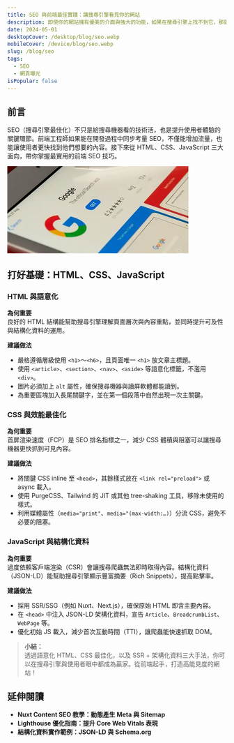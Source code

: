 ```yaml
---
title: SEO 與前端最佳實踐：讓搜尋引擎看見你的網站
description: 即使你的網站擁有優美的介面與強大的功能，如果在搜尋引擎上找不到它，那就形同隱形。身為前端工程師，瞭解基本的 SEO 概念與技術是讓網站脫穎而出的關鍵。這篇文章將分享我在前端實作時，常用的 SEO 小技巧與實務做法，幫助你顯著提升網站曝光度。
date: 2024-05-01
desktopCover: /desktop/blog/seo.webp
mobileCover: /device/blog/seo.webp
slug: /blog/seo
tags:
  - SEO
  - 網頁曝光
isPopular: false
---
```




## 前言

SEO（搜尋引擎最佳化）不只是給搜尋機器看的技術活，也是提升使用者體驗的關鍵環節。前端工程師如果能在開發過程中同步考量 SEO，不僅能增加流量，也能讓使用者更快找到他們想要的內容。接下來從 HTML、CSS、JavaScript 三大面向，帶你掌握最實用的前端 SEO 技巧。



![前言圖片](/desktop/blog/seo.webp)


## 打好基礎：HTML、CSS、JavaScript



### HTML 與語意化

**為何重要**  
良好的 HTML 結構能幫助搜尋引擎理解頁面層次與內容重點，並同時提升可及性與結構化資料的運用。

**建議做法**

- 嚴格遵循層級使用 `<h1>`～`<h6>`，且頁面唯一 `<h1>` 放文章主標題。
- 使用 `<article>`、`<section>`、`<nav>`、`<aside>` 等語意化標籤，不濫用 `<div>`。
- 圖片必須加上 `alt` 屬性，確保搜尋機器與讀屏軟體都能讀到。
- 為重要區塊加入長尾關鍵字，並在第一個段落中自然出現一次主關鍵。





### CSS 與效能最佳化

**為何重要**  
首屏渲染速度（FCP）是 SEO 排名指標之一，減少 CSS 體積與阻塞可以讓搜尋機器更快抓到可見內容。

**建議做法**

- 將關鍵 CSS inline 至 `<head>`，其餘樣式放在 `<link rel="preload">` 或 async 載入。
- 使用 PurgeCSS、Tailwind 的 JIT 或其他 tree-shaking 工具，移除未使用的樣式。
- 利用媒體屬性（`media="print"`、`media="(max-width:…)`）分流 CSS，避免不必要的阻塞。





### JavaScript 與結構化資料

**為何重要**  
過度依賴客戶端渲染（CSR）會讓搜尋爬蟲無法即時取得內容。結構化資料（JSON-LD）能幫助搜尋引擎顯示豐富摘要（Rich Snippets），提高點擊率。

**建議做法**

- 採用 SSR/SSG（例如 Nuxt、Next.js），確保原始 HTML 即含主要內容。
- 在 `<head>` 中注入 JSON-LD 架構化資料，宣告 `Article`、`BreadcrumbList`、`WebPage` 等。
- 優化初始 JS 載入，減少首次互動時間（TTI），讓爬蟲能快速抓取 DOM。



> **小結：**  
> 透過語意化 HTML、CSS 最佳化，以及 SSR + 架構化資料三大手法，你可以在搜尋引擎與使用者眼中都成為贏家。從前端起手，打造高能見度的網站！



## 延伸閱讀

- **Nuxt Content SEO 教學：動態產生 Meta 與 Sitemap**
- **Lighthouse 優化指南：提升 Core Web Vitals 表現**
- **結構化資料實作範例：JSON-LD 與 Schema.org**
